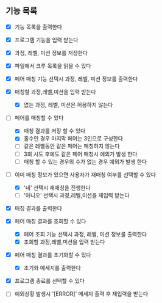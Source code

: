 ## 기능 목록

- [x] 기능 목록을 출력한다
- [x] 프로그램 기능을 입력 받는다
- [x] 과정, 레벨, 미션 정보를 저장한다
- [x] 파일에서 크루 목록을 읽을 수 있다
- [x] 페어 매칭 기능 선택시 과정, 레벨, 미션 정보를 출력한다
- [x] 매칭할 과정,레벨,미션을 입력 받는다
  - [x] 없는 과정, 레벨, 미션은 허용하지 않는다
- [ ] 페어를 매칭할 수 있다
  - [x] 매칭 결과를 저장 할 수 있다
  - [x] 홀수인 경우 마지막 페어는 3인으로 구성한다
  - [ ] 같은 레벨동안 같은 페어는 매칭하지 않는다
  - [ ] 3회 시도 후에도 같은 페어 매칭시 예외가 발생 한다
  - [ ] 매칭 할 수 있는 경우의 수가 없는 경우 예외가 발생 한다
- [ ] 이미 매칭 정보가 있으면 사용자가 재매칭 여부를 선택할 수 있다
  - [x] '네' 선택시 재매칭을 진행한다
  - [ ] '아니오' 선택시 과정,레벨,미션을 재입력 받는다
- [x] 매칭 결과를 출력한다
- [x] 페어 매칭 결과를 조회할 수 있다
  - [x] 페어 조회 기능 선택시 과정, 레벨, 미션 정보를 출력한다
  - [x] 조회할 과정,레벨,미션을 입력 받는다
- [x] 페어 매칭 결과를 초기화할 수 있다
  - [x] 초기화 메세지를 출력한다
- [x] 프로그램 종료를 선택할 수 있다

- [ ] 예외상황 발생시 '[ERROR]' 메세지 출력 후 재입력을 받는다
